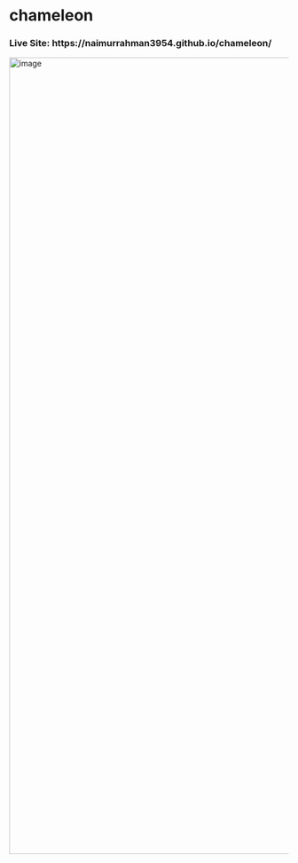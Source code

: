 # chameleon

<h3>Live Site: https://naimurrahman3954.github.io/chameleon/</h3>
<img width="1437" alt="image" src="https://user-images.githubusercontent.com/55896761/178119761-f2eea24d-3782-4023-a476-4f20e8b2c0d7.png">
